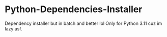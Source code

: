 # Python-Dependencies-Installer
Dependency installer but in batch and better lol
Only for Python 3.11 cuz im lazy asf.
